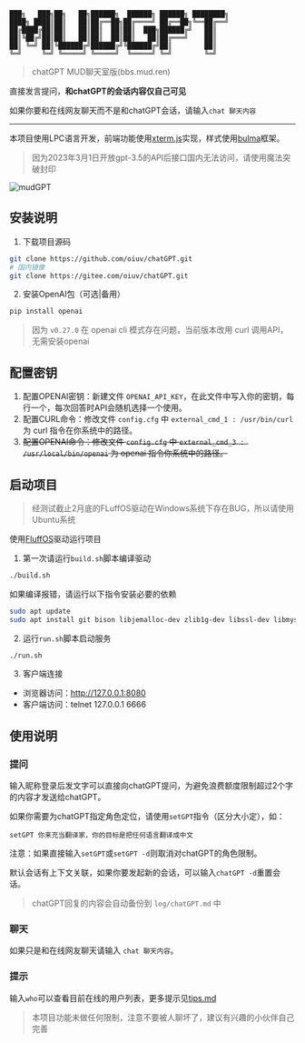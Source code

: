 
    ███╗   ███╗██╗   ██╗██████╗  ██████╗ ██████╗ ████████╗
    ████╗ ████║██║   ██║██╔══██╗██╔════╝ ██╔══██╗╚══██╔══╝
    ██╔████╔██║██║   ██║██║  ██║██║  ███╗██████╔╝   ██║
    ██║╚██╔╝██║██║   ██║██║  ██║██║   ██║██╔═══╝    ██║
    ██║ ╚═╝ ██║╚██████╔╝██████╔╝╚██████╔╝██║        ██║
    ╚═╝     ╚═╝ ╚═════╝ ╚═════╝  ╚═════╝ ╚═╝        ╚═╝


> chatGPT MUD聊天室版(bbs.mud.ren)

直接发言提问，**和chatGPT的会话内容仅自己可见**

如果你要和在线网友聊天而不是和chatGPT会话，请输入`chat 聊天内容`

----

本项目使用LPC语言开发，前端功能使用[xterm.js](https://github.com/xtermjs/xterm.js)实现，样式使用[bulma](https://github.com/jgthms/bulma)框架。

> 因为2023年3月1日开放gpt-3.5的API后接口国内无法访问，请使用魔法突破封印

![mudGPT](https://oss.mud.ren/images/mudGPT.png)

## 安装说明

1. 下载项目源码

```bash
git clone https://github.com/oiuv/chatGPT.git
# 国内镜像
git clone https://gitee.com/oiuv/chatGPT.git
```

2. 安装OpenAI包（可选|备用）

```bash
pip install openai
```

> 因为 `v0.27.0` 在 openai cli 模式存在问题，当前版本改用 curl 调用API，无需安装openai

## 配置密钥

1. 配置OPENAI密钥：新建文件 `OPENAI_API_KEY`，在此文件中写入你的密钥，每行一个，每次回答时API会随机选择一个使用。
2. 配置CURL命令：修改文件 `config.cfg` 中 `external_cmd_1 : /usr/bin/curl` 为 curl 指令在你系统中的路径。
3. ~~配置OPENAI命令：修改文件 `config.cfg` 中 `external_cmd_3 : /usr/local/bin/openai` 为 openai 指令你系统中的路径。~~

## 启动项目

> 经测试截止2月底的FLuffOS驱动在Windows系统下存在BUG，所以请使用Ubuntu系统

使用[FluffOS](https://github.com/fluffos/fluffos)驱动运行项目

1. 第一次请运行`build.sh`脚本编译驱动

```bash
./build.sh
```

如果编译报错，请运行以下指令安装必要的依赖

```bash
sudo apt update
sudo apt install git bison libjemalloc-dev zlib1g-dev libssl-dev libmysqlclient-dev libsqlite3-dev libpcre3-dev libevent-dev libicu-dev libdw-dev binutils-dev gcc g++ autoconf automake cmake python3 -y
```

2. 运行`run.sh`脚本启动服务

```bash
./run.sh
```

3. 客户端连接

- 浏览器访问：http://127.0.0.1:8080
- 客户端访问：telnet 127.0.0.1 6666

## 使用说明

### 提问

输入昵称登录后发文字可以直接向chatGPT提问，为避免浪费额度限制超过2个字的内容才发送给chatGPT。

如果你需要为chatGPT指定角色定位，请使用`setGPT`指令（区分大小定），如：

    setGPT 你来充当翻译家，你的目标是把任何语言翻译成中文

注意：如果直接输入`setGPT`或`setGPT -d`则取消对chatGPT的角色限制。

默认会话有上下文关联，如果你要发起新的会话，可以输入`chatGPT -d`重置会话。

> chatGPT回复的内容会自动备份到 `log/chatGPT.md` 中

### 聊天

如果只是和在线网友聊天请输入 `chat 聊天内容`。

### 提示

输入`who`可以查看目前在线的用户列表，更多提示见[tips.md](tips.md)

> 本项目功能未做任何限制，注意不要被人聊坏了，建议有兴趣的小伙伴自己完善
